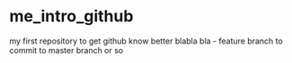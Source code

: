 # me_intro_github
my first repository to get github know better
blabla bla - feature branch to commit to master branch or so
